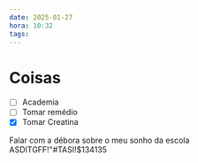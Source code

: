 ```yaml
---
date: 2025-01-27
hora: 10:32
tags:
---
```





# Coisas
- [ ] Academia
- [ ] Tomar remédio
- [x] Tomar Creatina

Falar com a débora sobre o meu sonho da escola
ASDITGFF!"#TASI!$134135
